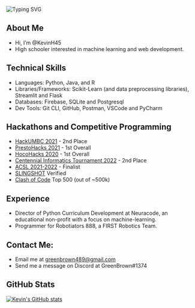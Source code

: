 ![Typing SVG](https://readme-typing-svg.herokuapp.com?font=Arial&size=32&color=FFFFFF&lines=Hey!+I'm+Kevin.)


## About Me
- Hi, I’m @KevinH45 
- High schooler interested in machine learning and web development.

## Technical Skills
- Languages: Python, Java, and R
- Libraries/Frameworks: Scikit-Learn (and data preprocessing libraries), Streamlit and Flask
- Databases: Firebase, SQLite and Postgresql
- Dev Tools: Git CLI, GitHub, Postman, VSCode and PyCharm

## Hackathons and Competitive Programming
- [HackUMBC 2021](https://devpost.com/software/adventure-addict) - 2nd Place
- [PrestoHacks 2021](https://devpost.com/software/in-season) - 1st Overall
- [HocoHacks 2020](https://devpost.com/software/genetic-algorithm-for-student-grouping-gasg) - 1st Overall
- [Centennial Informatics Tournament 2022](https://cint.info/) - 2nd Place
- [ACSL 2021-2022](https://www.acsl.org/) - Finalist
- [SLINGSHOT](https://slingshotahead.com/) Verified
- [Clash of Code](https://www.codingame.com/multiplayer/clashofcode) Top 500 (out of ~500k)

## Experience
- Director of Python Curriculum Development at Neuracode, an educational non-profit with a focus on machine-learning.
- Programmer for Robotiators 888, a FIRST Robotics Team.

## Contact Me:
- Email me at greenbrown489@gmail.com
- Send me a message on Discord at GreenBrown#1374

## GitHub Stats
[![Kevin's GitHub stats](https://github-readme-stats.vercel.app/api?username=KevinH45&show_icons=true&theme=synthwave)](https://github.com/anuraghazra/github-readme-stats)
